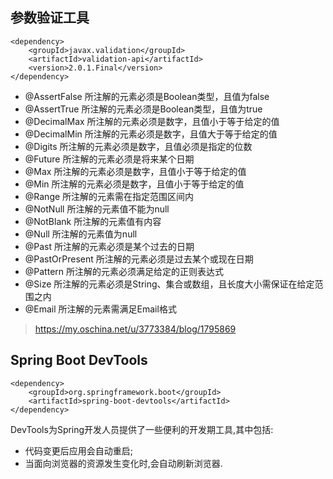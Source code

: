 ## 参数验证工具
```
<dependency>
    <groupId>javax.validation</groupId>
    <artifactId>validation-api</artifactId>
    <version>2.0.1.Final</version>
</dependency>
```
- @AssertFalse	所注解的元素必须是Boolean类型，且值为false
- @AssertTrue	所注解的元素必须是Boolean类型，且值为true
- @DecimalMax	所注解的元素必须是数字，且值小于等于给定的值
- @DecimalMin	所注解的元素必须是数字，且值大于等于给定的值
- @Digits	所注解的元素必须是数字，且值必须是指定的位数
- @Future	所注解的元素必须是将来某个日期
- @Max	所注解的元素必须是数字，且值小于等于给定的值
- @Min	所注解的元素必须是数字，且值小于等于给定的值
- @Range	所注解的元素需在指定范围区间内
- @NotNull	所注解的元素值不能为null
- @NotBlank	所注解的元素值有内容
- @Null	所注解的元素值为null
- @Past	所注解的元素必须是某个过去的日期
- @PastOrPresent	所注解的元素必须是过去某个或现在日期
- @Pattern	所注解的元素必须满足给定的正则表达式
- @Size	所注解的元素必须是String、集合或数组，且长度大小需保证在给定范围之内
- @Email	所注解的元素需满足Email格式
> https://my.oschina.net/u/3773384/blog/1795869

## Spring Boot DevTools
```
<dependency>
    <groupId>org.springframework.boot</groupId>
    <artifactId>spring-boot-devtools</artifactId>
</dependency>
```
DevTools为Spring开发人员提供了一些便利的开发期工具,其中包括:
- 代码变更后应用会自动重启;
- 当面向浏览器的资源发生变化时,会自动刷新浏览器.
